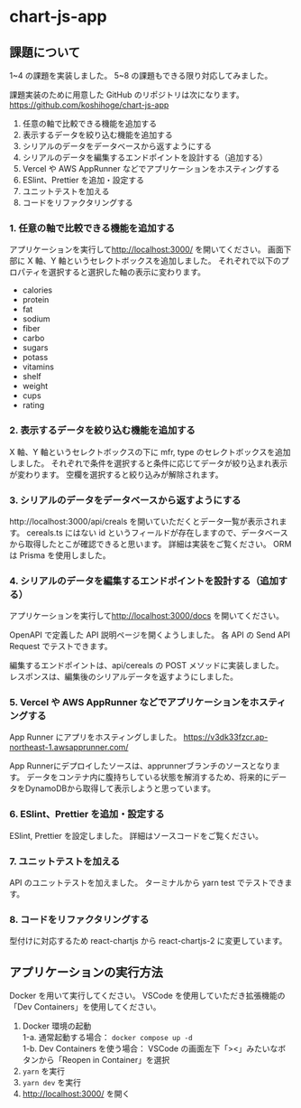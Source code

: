 # chart-js-app

## 課題について

1~4 の課題を実装しました。
5~8 の課題もできる限り対応してみました。

課題実装のために用意した GitHub のリポジトリは次になります。
https://github.com/koshihoge/chart-js-app

1. 任意の軸で比較できる機能を追加する
2. 表示するデータを絞り込む機能を追加する
3. シリアルのデータをデータベースから返すようにする
4. シリアルのデータを編集するエンドポイントを設計する（追加する）
5. Vercel や AWS AppRunner などでアプリケーションをホスティングする
6. ESlint、Prettier を追加・設定する
7. ユニットテストを加える
8. コードをリファクタリングする

### 1. 任意の軸で比較できる機能を追加する

アプリケーションを実行して<http://localhost:3000/> を開いてください。
画面下部に X 軸、Y 軸というセレクトボックスを追加しました。
それぞれで以下のプロパティを選択すると選択した軸の表示に変わります。

- calories
- protein
- fat
- sodium
- fiber
- carbo
- sugars
- potass
- vitamins
- shelf
- weight
- cups
- rating

### 2. 表示するデータを絞り込む機能を追加する

X 軸、Y 軸というセレクトボックスの下に mfr, type のセレクトボックスを追加しました。
それぞれで条件を選択すると条件に応じてデータが絞り込まれ表示が変わります。
空欄を選択すると絞り込みが解除されます。

### 3. シリアルのデータをデータベースから返すようにする

http://localhost:3000/api/creals を開いていただくとデータ一覧が表示されます。
cereals.ts にはない id というフィールドが存在しますので、データベースから取得したとこが確認できると思います。
詳細は実装をご覧ください。
ORM は Prisma を使用しました。

### 4. シリアルのデータを編集するエンドポイントを設計する（追加する）

アプリケーションを実行して<http://localhost:3000/docs> を開いてください。

OpenAPI で定義した API 説明ページを開くようしました。
各 API の Send API Request でテストできます。

編集するエンドポイントは、api/cereals の POST メソッドに実装しました。
レスポンスは、編集後のシリアルデータを返すようにしました。

### 5. Vercel や AWS AppRunner などでアプリケーションをホスティングする

App Runner にアプリをホスティングしました。
https://v3dk33fzcr.ap-northeast-1.awsapprunner.com/

App Runnerにデプロイしたソースは、apprunnerブランチのソースとなります。
データをコンテナ内に腹持ちしている状態を解消するため、将来的にデータをDynamoDBから取得して表示しようと思っています。

### 6. ESlint、Prettier を追加・設定する

ESlint, Prettier を設定しました。
詳細はソースコードをご覧ください。

### 7. ユニットテストを加える

API のユニットテストを加えました。
ターミナルから yarn test でテストできます。

### 8. コードをリファクタリングする

型付けに対応するため react-chartjs から react-chartjs-2 に変更しています。

## アプリケーションの実行方法

Docker を用いて実行してください。
VSCode を使用していただき拡張機能の「Dev Containers」を使用してください。

1. Docker 環境の起動 <br>
   1-a. 通常起動する場合： `docker compose up -d` <br>
   1-b. Dev Containers を使う場合： VSCode の画面左下「><」みたいなボタンから「Reopen in Container」を選択 <br>
1. `yarn` を実行
1. `yarn dev` を実行
1. <http://localhost:3000/> を開く
